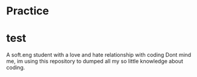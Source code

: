 # Practice
# test
A soft.eng student with a love and hate relationship with coding
Dont mind me, im using this repository to dumped all my so little knowledge about coding. 
